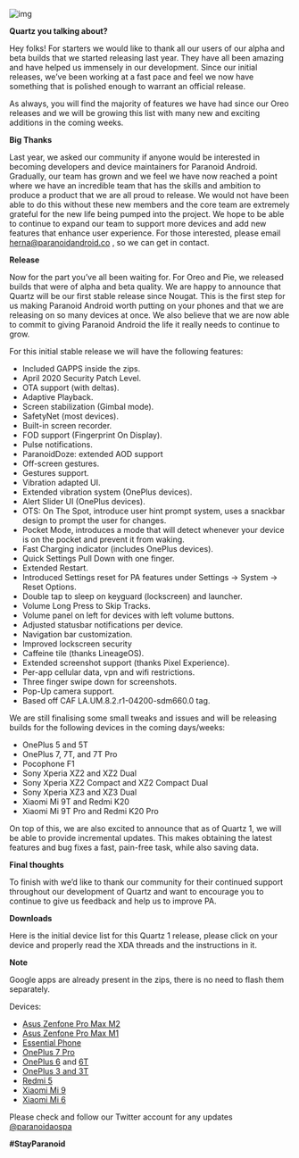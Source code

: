 ![img](https://raw.githubusercontent.com/AOSPA/ota/master/posts/imgs/2020-04-16-quartz-1.png)

**Quartz you talking about?**

Hey folks! For starters we would like to thank all our users of our alpha and beta builds that we started releasing last year. They have all been amazing and have helped us immensely in our development. Since our initial releases, we’ve been working at a fast pace and feel we now have something that is polished enough to warrant an official release.

As always, you will find the majority of features we have had since our Oreo releases and we will be growing this list with many new and exciting additions in the coming weeks.

**Big Thanks**

Last year, we asked our community if anyone would be interested in becoming developers and device maintainers for Paranoid Android. Gradually, our team has grown and we feel we have now reached a point where we have an incredible team that has the skills and ambition to produce a product that we are all proud to release. We would not have been able to do this without these new members and the core team are extremely grateful for the new life being pumped into the project. We hope to be able to continue to expand our team to support more devices and add new features that enhance user experience. For those interested, please email [herna@paranoidandroid.co][2] , so we can get in contact.

**Release**

Now for the part you’ve all been waiting for. For Oreo and Pie, we released builds that were of alpha and beta quality. We are happy to announce that Quartz will be our first stable release since Nougat. This is the first step for us making Paranoid Android worth putting on your phones and that we are releasing on so many devices at once. We also believe that we are now able to commit to giving Paranoid Android the life it really needs to continue to grow.

For this initial stable release we will have the following features:

 - Included GAPPS inside the zips.
 - April 2020 Security Patch Level.
 - OTA support (with deltas).
 - Adaptive Playback.
 - Screen stabilization (Gimbal mode).
 - SafetyNet (most devices).
 - Built-in screen recorder.
 - FOD support (Fingerprint On Display).
 - Pulse notifications.
 - ParanoidDoze: extended AOD support
 - Off-screen gestures.
 - Gestures support.
 - Vibration adapted UI.
 - Extended vibration system (OnePlus devices).
 - Alert Slider UI (OnePlus devices).
 - OTS: On The Spot, introduce user hint prompt system, uses a snackbar design to prompt the user for changes.
 - Pocket Mode, introduces a mode that will detect whenever your device is on the pocket and prevent it from waking.
 - Fast Charging indicator (includes OnePlus devices).
 - Quick Settings Pull Down with one finger.
 - Extended Restart.
 - Introduced Settings reset for PA features under Settings → System → Reset Options.
 - Double tap to sleep on keyguard (lockscreen) and launcher.
 - Volume Long Press to Skip Tracks.
 - Volume panel on left for devices with left volume buttons.
 - Adjusted statusbar notifications per device.
 - Navigation bar customization.
 - Improved lockscreen security
 - Caffeine tile (thanks LineageOS).
 - Extended screenshot support (thanks Pixel Experience).
 - Per-app cellular data, vpn and wifi restrictions.
 - Three finger swipe down for screenshots.
 - Pop-Up camera support.
 - Based off CAF LA.UM.8.2.r1-04200-sdm660.0 tag.

We are still finalising some small tweaks and issues and will be releasing builds for the following devices in the coming days/weeks:

 - OnePlus 5 and 5T
 - OnePlus 7, 7T, and 7T Pro
 - Pocophone F1
 - Sony Xperia XZ2 and XZ2 Dual
 - Sony Xperia XZ2 Compact and XZ2 Compact Dual
 - Sony Xperia XZ3 and XZ3 Dual
 - Xiaomi Mi 9T and Redmi K20
 - Xiaomi Mi 9T Pro and Redmi K20 Pro

On top of this, we are also excited to announce that as of Quartz 1, we will be able to provide incremental updates. This makes obtaining the latest features and bug fixes a fast, pain-free task, while also saving data.

**Final thoughts**

To finish with we’d like to thank our community for their continued support throughout our development of Quartz and want to encourage you to continue to give us feedback and help us to improve PA.

**Downloads**

Here is the initial device list for this Quartz 1 release, please click on your device and properly read the XDA threads and the instructions in it.

**Note**

Google apps are already present in the zips, there is no need to flash them separately.

Devices:
 - [Asus Zenfone Pro Max M2][3]
 - [Asus Zenfone Pro Max M1][4]
 - [Essential Phone][5]
 - [OnePlus 7 Pro][6]
 - [OnePlus 6][7] and [6T][8]
 - [OnePlus 3 and 3T][9]
 - [Redmi 5][10]
 - [Xiaomi Mi 9][11]
 - [Xiaomi Mi 6][12]


Please check and follow our Twitter account for any updates [@paranoidaospa][1]


[1]: https://twitter.com/paranoidaospa/
[2]: herna@paranoidandroid.co
[3]: https://forum.xda-developers.com/max-pro-m2/development/paranoid-android-quartz-beta-1-asus-t4037757
[4]: https://forum.xda-developers.com/asus-zenfone-max-pro-m1/development/rom-paranoid-android-quartz-beta-3-t4068513
[5]: https://forum.xda-developers.com/essential-phone/development/paranoid-android-quartz-essential-ph-1-t4059317
[6]: https://forum.xda-developers.com/oneplus-7-pro/development/paranoid-android-quartz-alpha-oneplus-7-t3975803 
[7]: https://forum.xda-developers.com/oneplus-6/development/paranoid-android-quartz-oneplus-6-t4033981
[8]: https://forum.xda-developers.com/oneplus-6t/development/paranoid-android-quartz-oneplus-6t-t4033971
[9]: https://forum.xda-developers.com/oneplus-3/oneplus-3--3t-cross-device-development/paranoid-android-quartz-oneplus-3-t-t4083489
[10]: https://forum.xda-developers.com/redmi-5/development/paranoid-android-quartz-xiaomi-redmi-5-t4083481
[11]: https://forum.xda-developers.com/Mi-9/development/paranoid-android-quartz-alpha-mi-9-t3997217
[12]: https://forum.xda-developers.com/mi-6/development/paranoid-android-quartz-xiaomi-mi-6-t4083483

**#StayParanoid**